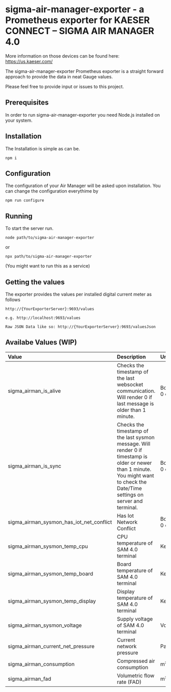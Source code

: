 # sigma-air-manager-exporter - a Prometheus exporter for KAESER CONNECT – SIGMA AIR MANAGER 4.0

More information on those devices can be found here: https://us.kaeser.com/

The sigma-air-manager-exporter Prometheus exporter is a straight forward approach to provide the data in neat Gauge values.

Please feel free to provide input or issues to this project. 

## Prerequisites
In order to run sigma-air-manager-exporter you need Node.js installed on your system.

## Installation
The Installation is simple as can be. 
```
npm i
```

## Configuration
The configuration of your Air Manager will be asked upon installation. You can change the configuration everythime by 
```
npm run configure
``` 

## Running
To start the server run. 

```
node path/to/sigma-air-manager-exporter
```

or

```
npx path/to/sigma-air-manager-exporter
```

(You might want to run this as a service)

## Getting the values
The exporter provides the values per installed digital current meter as follows

```
http://{YourExporterServer}:9693/values

e.g. http://localhost:9693/values

Raw JSON Data like so: http://{YourExporterServer}:9693/valuesJson
```

## Availabe Values (WIP)

| Value                                 | Description                               | Unit              |
| :-------------                        |:-------------                             |:-----             |
| sigma_airman_is_alive                 | Checks the timestamp of the last websocket communication. Will render 0 if last message is older than 1 minute.       | Boolean 0 or 1    |
| sigma_airman_is_sync                  | Checks the timestamp of the last sysmon message. Will render 0 if timestamp is older or newer than 1 minute. You might want to check the Date/Time settings on server and terminal. | Boolean 0 or 1    |
| sigma_airman_sysmon_has_iot_net_conflict | Has Iot Network Conflict               | Boolean 0 or 1    |
| sigma_airman_sysmon_temp_cpu          | CPU temperature of SAM 4.0 terminal       | Kelvin            |
| sigma_airman_sysmon_temp_board        | Board temperature of SAM 4.0 terminal     | Kelvin            |
| sigma_airman_sysmon_temp_display      | Display temperature of SAM 4.0 terminal   | Kelvin            |
| sigma_airman_sysmon_voltage           | Supply voltage of SAM 4.0 terminal        | Volt              |
| sigma_airman_current_net_pressure     | Current network pressure                  | Pascal            |
| sigma_airman_consumption              | Compressed air consumption                | m³/s              |
| sigma_airman_fad                      | Volumetric flow rate (FAD)                | m³/s              |
